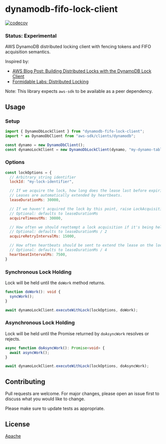 # dynamodb-fifo-lock-client

[![codecov](https://codecov.io/gh/johnsabath/dynamodb-fifo-lock-client/branch/main/graph/badge.svg?token=LCDUYI0ISB)](https://codecov.io/gh/johnsabath/dynamodb-fifo-lock-client)

### Status: Experimental

AWS DynamoDB distributed locking client with fencing tokens and FIFO acquisition semantics.

Inspired by:
- [AWS Blog Post: Building Distributed Locks with the DynamoDB Lock Client](https://aws.amazon.com/blogs/database/building-distributed-locks-with-the-dynamodb-lock-client/)
- [Formidable Labs: Distributed Locking](https://formidable.com/blog/2020/distributed-locking/)

Note: This library expects `aws-sdk` to be available as a peer dependency.

## Usage

### Setup
```javascript
import { DynamoDbLockClient } from "dynamodb-fifo-lock-client";
import * as DynamoDbClient from "aws-sdk/clients/dynamodb";

const dynamo = new DynamoDbClient();
const dynamoLockClient = new DynamoDbLockClient(dynamo, "my-dynamo-table-name");
```

### Options
```javascript
const lockOptions = {
  // Arbitrary string identifier
  lockId: "my-lock-identifier",

  // If we acquire the lock, how long does the lease last before expiring?
  // Leases are automatically extended by heartbeats.
  leaseDurationMs: 30000,

  // If we haven't acquired the lock by this point, raise LockAcquisitionTimeout.
  // Optional: defaults to leaseDurationMs
  acquireTimeoutMs: 30000,

  // How often we should reattempt a lock acquisition if it's being held by someone else
  // Optional: defaults to leaseDurationMs / 2
  acquireRetryIntervalMs: 15000,

  // How often heartbeats should be sent to extend the lease on the lock once its been acquired
  // Optional: defaults to leaseDurationMs / 4
  heartbeatIntervalMs: 7500, 
}
```

### Synchronous Lock Holding

Lock will be held until the `doWork` method returns.
```typescript
function doWork(): void {
  syncWork();
}

await dynamoLockClient.executeWithLock(lockOptions, doWork);
```

### Asynchronous Lock Holding

Lock will be held until the Promise returned by `doAsyncWork` resolves or rejects.
```typescript
async function doAsyncWork(): Promise<void> {
  await asyncWork();
}

await dynamoLockClient.executeWithLock(lockOptions, doAsyncWork);
```

## Contributing
Pull requests are welcome. For major changes, please open an issue first to discuss what you would like to change.

Please make sure to update tests as appropriate.

## License
[Apache](https://choosealicense.com/licenses/mit/)
